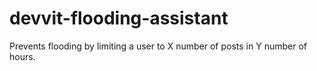 # devvit-flooding-assistant
Prevents flooding by limiting a user to X number of posts in Y number of hours.
